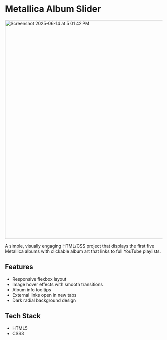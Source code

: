 # Metallica Album Slider

<img width="700" alt="Screenshot 2025-06-14 at 5 01 42 PM" src="https://github.com/user-attachments/assets/72894c51-099a-436e-b485-08fc6957cbe2" />


A simple, visually engaging HTML/CSS project that displays the first five Metallica albums with clickable album art that links to full YouTube playlists.

## Features

- Responsive flexbox layout
- Image hover effects with smooth transitions
- Album info tooltips
- External links open in new tabs
- Dark radial background design

## Tech Stack

- HTML5
- CSS3
